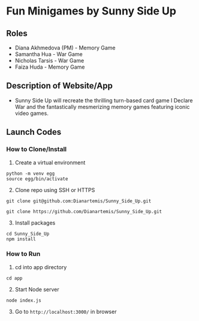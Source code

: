 # Fun Minigames by Sunny Side Up

## Roles
* Diana Akhmedova (PM) - Memory Game
* Samantha Hua - War Game
* Nicholas Tarsis - War Game
* Faiza Huda - Memory Game

## Description of Website/App
* Sunny Side Up will recreate the thrilling turn-based card game I Declare War and the fantastically mesmerizing memory games featuring iconic video games. 

## Launch Codes
### How to Clone/Install
1. Create a virtual environment
```
python -m venv egg
source egg/bin/activate
```

2. Clone repo using SSH or HTTPS
```
git clone git@github.com:Dianartemis/Sunny_Side_Up.git
```
```
git clone https://github.com/Dianartemis/Sunny_Side_Up.git
```

3. Install packages
```
cd Sunny_Side_Up
npm install
```

### How to Run
1. cd into app directory
```
cd app
```
2. Start Node server
```
node index.js
```
3. Go to ```http://localhost:3000/``` in browser
